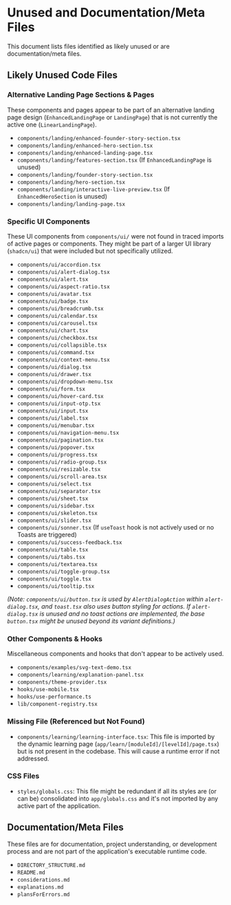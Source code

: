 # Unused and Documentation/Meta Files

This document lists files identified as likely unused or are documentation/meta files.

## Likely Unused Code Files

### Alternative Landing Page Sections & Pages

These components and pages appear to be part of an alternative landing page design (`EnhancedLandingPage` or `LandingPage`) that is not currently the active one (`LinearLandingPage`).

*   `components/landing/enhanced-founder-story-section.tsx`
*   `components/landing/enhanced-hero-section.tsx`
*   `components/landing/enhanced-landing-page.tsx`
*   `components/landing/features-section.tsx` (If `EnhancedLandingPage` is unused)
*   `components/landing/founder-story-section.tsx`
*   `components/landing/hero-section.tsx`
*   `components/landing/interactive-live-preview.tsx` (If `EnhancedHeroSection` is unused)
*   `components/landing/landing-page.tsx`

### Specific UI Components

These UI components from `components/ui/` were not found in traced imports of active pages or components. They might be part of a larger UI library (`shadcn/ui`) that were included but not specifically utilized.

*   `components/ui/accordion.tsx`
*   `components/ui/alert-dialog.tsx`
*   `components/ui/alert.tsx`
*   `components/ui/aspect-ratio.tsx`
*   `components/ui/avatar.tsx`
*   `components/ui/badge.tsx`
*   `components/ui/breadcrumb.tsx`
*   `components/ui/calendar.tsx`
*   `components/ui/carousel.tsx`
*   `components/ui/chart.tsx`
*   `components/ui/checkbox.tsx`
*   `components/ui/collapsible.tsx`
*   `components/ui/command.tsx`
*   `components/ui/context-menu.tsx`
*   `components/ui/dialog.tsx`
*   `components/ui/drawer.tsx`
*   `components/ui/dropdown-menu.tsx`
*   `components/ui/form.tsx`
*   `components/ui/hover-card.tsx`
*   `components/ui/input-otp.tsx`
*   `components/ui/input.tsx`
*   `components/ui/label.tsx`
*   `components/ui/menubar.tsx`
*   `components/ui/navigation-menu.tsx`
*   `components/ui/pagination.tsx`
*   `components/ui/popover.tsx`
*   `components/ui/progress.tsx`
*   `components/ui/radio-group.tsx`
*   `components/ui/resizable.tsx`
*   `components/ui/scroll-area.tsx`
*   `components/ui/select.tsx`
*   `components/ui/separator.tsx`
*   `components/ui/sheet.tsx`
*   `components/ui/sidebar.tsx`
*   `components/ui/skeleton.tsx`
*   `components/ui/slider.tsx`
*   `components/ui/sonner.tsx` (If `useToast` hook is not actively used or no Toasts are triggered)
*   `components/ui/success-feedback.tsx`
*   `components/ui/table.tsx`
*   `components/ui/tabs.tsx`
*   `components/ui/textarea.tsx`
*   `components/ui/toggle-group.tsx`
*   `components/ui/toggle.tsx`
*   `components/ui/tooltip.tsx`

*(Note: `components/ui/button.tsx` is used by `AlertDialogAction` within `alert-dialog.tsx`, and `toast.tsx` also uses button styling for actions. If `alert-dialog.tsx` is unused and no toast actions are implemented, the base `button.tsx` might be unused beyond its variant definitions.)*

### Other Components & Hooks

Miscellaneous components and hooks that don't appear to be actively used.

*   `components/examples/svg-text-demo.tsx`
*   `components/learning/explanation-panel.tsx`
*   `components/theme-provider.tsx`
*   `hooks/use-mobile.tsx`
*   `hooks/use-performance.ts`
*   `lib/component-registry.tsx`

### Missing File (Referenced but Not Found)

*   `components/learning/learning-interface.tsx`: This file is imported by the dynamic learning page (`app/learn/[moduleId]/[levelId]/page.tsx`) but is not present in the codebase. This will cause a runtime error if not addressed.

### CSS Files

*   `styles/globals.css`: This file might be redundant if all its styles are (or can be) consolidated into `app/globals.css` and it's not imported by any active part of the application.

## Documentation/Meta Files

These files are for documentation, project understanding, or development process and are not part of the application's executable runtime code.

*   `DIRECTORY_STRUCTURE.md`
*   `README.md`
*   `considerations.md`
*   `explanations.md`
*   `plansForErrors.md`
